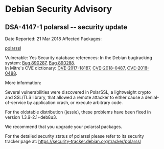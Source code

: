 
Debian Security Advisory
========================


DSA-4147-1 polarssl -- security update
--------------------------------------



Date Reported:
21 Mar 2018
Affected Packages:

[polarssl](https://packages.debian.org/src:polarssl)

Vulnerable:
Yes
Security database references:
In the Debian bugtracking system: [Bug 890287](https://bugs.debian.org/cgi-bin/bugreport.cgi?bug=890287), [Bug 890288](https://bugs.debian.org/cgi-bin/bugreport.cgi?bug=890288).  
In Mitre's CVE dictionary: [CVE-2017-18187](https://security-tracker.debian.org/tracker/CVE-2017-18187), [CVE-2018-0487](https://security-tracker.debian.org/tracker/CVE-2018-0487), [CVE-2018-0488](https://security-tracker.debian.org/tracker/CVE-2018-0488).  

More information:

Several vulnerabilities were discovered in PolarSSL, a lightweight
crypto and SSL/TLS library, that allowed a remote attacker to either
cause a denial-of-service by application crash, or execute arbitrary
code.


For the oldstable distribution (jessie), these problems have been fixed
in version 1.3.9-2.1+deb8u3.


We recommend that you upgrade your polarssl packages.


For the detailed security status of polarssl please refer to
its security tracker page at:
<https://security-tracker.debian.org/tracker/polarssl>






